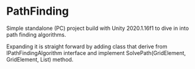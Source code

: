 # PathFinding

Simple standalone (PC) project build with Unity 2020.1.16f1 to dive in into path finding algorithms. 

Expanding it is straight forward by adding class that derive from IPathFindingAlgorithm interface and implement SolvePath(GridElement, GridElement, List<GridElement>) method. 
